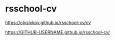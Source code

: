 # rsschool-cv

https://olvsivkov.github.io/rsschool-cv/cv

https://GITHUB-USERNAME.github.io/rsschool-cv/